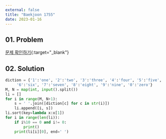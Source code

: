```yaml
---
external: false
title: "Baekjoon 1755"
date: 2023-01-16
---
```


## 01. Problem

[문제 확인하기](https://www.acmicpc.net/problem/1755){:target="_blank"}

## 02. Solution

```Python
diction = {'1':'one', '2':'two', '3':'three', '4':'four', '5':'five', 
     '6':'six', '7':'seven', '8':'eight', '9':'nine', '0':'zero'}
M, N = map(int, input().split())
li = []
for i in range(M, N+1):
    s = ' '.join([diction[c] for c in str(i)])
    li.append([i, s])
li.sort(key=lambda x:x[1])
for i in range(len(li)):
    if i%10 == 0 and i!= 0:
        print()
    print(li[i][0], end=' ')
```
